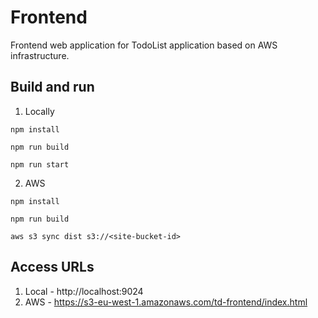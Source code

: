 # Frontend

Frontend web application for TodoList application based on AWS infrastructure.


## Build and run

1. Locally
```
npm install

npm run build

npm run start
```

2. AWS
```
npm install

npm run build

aws s3 sync dist s3://<site-bucket-id>
```

## Access URLs

1. Local - http://localhost:9024
2. AWS - https://s3-eu-west-1.amazonaws.com/td-frontend/index.html

